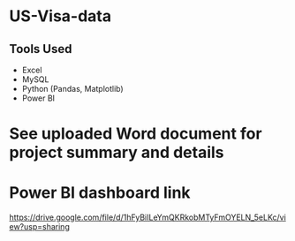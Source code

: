 # US-Visa-data
## Tools Used
- Excel
- MySQL
- Python (Pandas, Matplotlib)
- Power BI

# See uploaded Word document for project summary and details

# Power BI dashboard link 
https://drive.google.com/file/d/1hFyBiILeYmQKRkobMTyFmOYELN_5eLKc/view?usp=sharing


